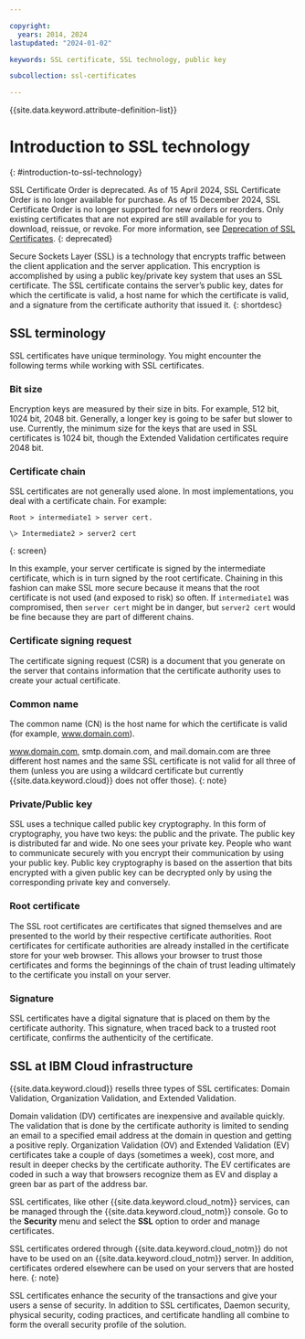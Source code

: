 ```yaml
---

copyright:
  years: 2014, 2024
lastupdated: "2024-01-02"

keywords: SSL certificate, SSL technology, public key

subcollection: ssl-certificates

---
```


{{site.data.keyword.attribute-definition-list}}

# Introduction to SSL technology
{: #introduction-to-ssl-technology}

SSL Certificate Order is deprecated. As of 15 April 2024, SSL Certificate Order is no longer available for purchase. As of 15 December 2024,  SSL Certificate Order is no longer supported for new orders or reorders. Only existing certificates that are not expired are still available for you to download, reissue, or revoke. For more information, see [Deprecation of SSL Certificates](/docs/ssl-certificates?topic=ssl-certificates-deprecation).
{: deprecated}

Secure Sockets Layer (SSL) is a technology that encrypts traffic between the client application and the server application. This encryption is accomplished by using a public key/private key system that uses an SSL certificate. The SSL certificate contains the server’s public key, dates for which the certificate is valid, a host name for which the certificate is valid, and a signature from the certificate authority that issued it.
{: shortdesc}

## SSL terminology

SSL certificates have unique terminology. You might encounter the following terms while working with SSL certificates.

### Bit size
Encryption keys are measured by their size in bits. For example, 512 bit, 1024 bit, 2048 bit. Generally, a longer key is going to be safer but slower to use. Currently, the minimum size for the keys that are used in SSL certificates is 1024 bit, though the Extended Validation certificates require 2048 bit.

### Certificate chain
SSL certificates are not generally used alone. In most implementations, you deal with a certificate chain. For example:

```
Root > intermediate1 > server cert.

\> Intermediate2 > server2 cert
```
{: screen}

In this example, your server certificate is signed by the intermediate certificate, which is in turn signed by the root certificate. Chaining in this fashion can make SSL more secure because it means that the root certificate is not used (and exposed to risk) so often. If `intermediate1` was compromised, then `server cert` might be in danger, but `server2 cert` would be fine because they are part of different chains.

### Certificate signing request
The certificate signing request (CSR) is a document that you generate on the server that contains information that the certificate authority uses to create your actual certificate.

### Common name
The common name (CN) is the host name for which the certificate is valid (for example, www.domain.com).  

www.domain.com, smtp.domain.com, and mail.domain.com are three different host names and the same SSL certificate is not valid for all three of them (unless you are using a wildcard certificate but currently {{site.data.keyword.cloud}} does not offer those).
{: note}

### Private/Public key
SSL uses a technique called public key cryptography. In this form of cryptography, you have two keys: the public and the private. The public key is distributed far and wide. No one sees your private key. People who want to communicate securely with you encrypt their communication by using your public key. Public key cryptography is based on the assertion that bits encrypted with a given public key can be decrypted only by using the corresponding private key and conversely.

### Root certificate
The SSL root certificates are certificates that signed themselves and are presented to the world by their respective certificate authorities. Root certificates for certificate authorities are already installed in the certificate store for your web browser. This allows your browser to trust those certificates and forms the beginnings of the chain of trust leading ultimately to the certificate you install on your server.

### Signature
SSL certificates have a digital signature that is placed on them by the certificate authority. This signature, when traced back to a trusted root certificate, confirms the authenticity of the certificate.

## SSL at IBM Cloud infrastructure

{{site.data.keyword.cloud}} resells three types of SSL certificates: Domain Validation, Organization Validation, and Extended Validation.

Domain validation (DV) certificates are inexpensive and available quickly. The validation that is done by the certificate authority is limited to sending an email to a specified email address at the domain in question and getting a positive reply. Organization Validation (OV) and Extended Validation (EV) certificates take a couple of days (sometimes a week), cost more, and result in deeper checks by the certificate authority. The EV certificates are coded in such a way that browsers recognize them as EV and display a green bar as part of the address bar.

SSL certificates, like other {{site.data.keyword.cloud_notm}} services, can be managed through the {{site.data.keyword.cloud_notm}} console. Go to the **Security** menu and select the **SSL** option to order and manage certificates.  

SSL certificates ordered through {{site.data.keyword.cloud_notm}} do not have to be used on an {{site.data.keyword.cloud_notm}} server. In addition, certificates ordered elsewhere can be used on your servers that are hosted here.
{: note}

SSL certificates enhance the security of the transactions and give your users a sense of security. In addition to SSL certificates, Daemon security, physical security, coding practices, and certificate handling all combine to form the overall security profile of the solution.
